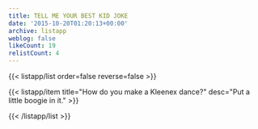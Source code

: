 ```yaml
---
title: TELL ME YOUR BEST KID JOKE
date: '2015-10-20T01:20:13+00:00'
archive: listapp
weblog: false
likeCount: 19
relistCount: 4
---
```



{{< listapp/list order=false reverse=false >}}

   {{< listapp/item title="How do you make a Kleenex dance?"
      desc="Put a little boogie in it." >}}

{{< /listapp/list >}}
